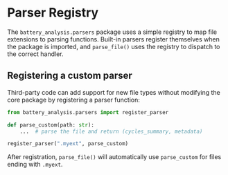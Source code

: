 # Parser Registry

The `battery_analysis.parsers` package uses a simple registry to map file
extensions to parsing functions.  Built-in parsers register themselves when
the package is imported, and `parse_file()` uses the registry to dispatch to
the correct handler.

## Registering a custom parser

Third-party code can add support for new file types without modifying the
core package by registering a parser function:

```python
from battery_analysis.parsers import register_parser

def parse_custom(path: str):
    ...  # parse the file and return (cycles_summary, metadata)

register_parser(".myext", parse_custom)
```

After registration, `parse_file()` will automatically use `parse_custom` for
files ending with `.myext`.

